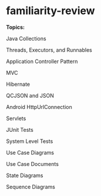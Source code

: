 # familiarity-review

**Topics:**

Java Collections

Threads, Executors, and Runnables	  	

Application Controller Pattern 	  

MVC

Hibernate 

QCJSON and JSON	  	 

Android HttpUrlConnection  	 

Servlets

JUnit Tests	 

System Level Tests  	 

Use Case Diagrams 	 

Use Case Documents	 

State Diagrams 

Sequence Diagrams

